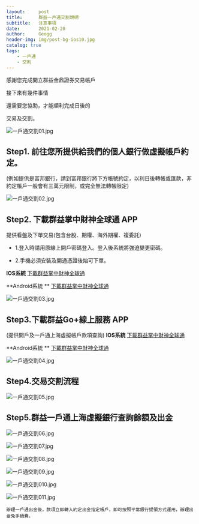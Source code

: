 ```yaml
---
layout:     post
title:      群益一戶通交割說明
subtitle:   注意事項
date:       2021-02-20
author:     Geogg
header-img: img/post-bg-ios10.jpg
catalog: true
tags:
    - 一戶通
    - 交割
---
```


感謝您完成開立群益金鼎證券交易帳戶

接下來有幾件事情

還需要您協助，才能順利完成日後的

交易及交割。

![一戶通交割01.jpg]({{site.baseurl}}/media/一戶通交割01.jpg)

## Step1. 前往您所提供給我們的個人銀行做虛擬帳戶約定。

              

(例如提供是富邦銀行，請到富邦銀行將下方帳號約定，以利日後轉帳或匯款，非約定帳戶一般會有三萬元限制，或完全無法轉帳限定)

![一戶通交割02.jpg]({{site.baseurl}}/media/一戶通交割02.jpg)

## Step2. 下載群益掌中財神全球通 APP

提供看盤及下單交易(包含台股、期權、海外期權、複委託)



- 1.登入時請用原線上開戶密碼登入。登入後系統將強迫變更密碼。

- 2.手機必須安裝及開通憑證後始可下單。

**IOS系統**
[下載群益掌中財神全球通 ](https://apps.apple.com/tw/app/%E7%BE%A4%E7%9B%8A%E8%AD%89%E5%88%B8-%E6%8E%8C%E4%B8%AD%E8%B2%A1%E7%A5%9E%E5%85%A8%E7%90%83%E9%80%9A/id1071778543)

**Android系統 **
[下載群益掌中財神全球通](https://play.google.com/store/apps/details?id=com.mitake.finance.cap)

![一戶通交割03.jpg]({{site.baseurl}}/media/一戶通交割03.jpg)


## Step3.下載群益Go+線上服務 APP

 (提供開戶及一戶通上海虛擬帳戶款項查詢)
**IOS系統**
[下載群益掌中財神全球通 ](https://apps.apple.com/tw/app/qun-yigo-xian-shang-kai-hu/id1069752783)

**Android系統 **
[下載群益掌中財神全球通](https://play.google.com/store/apps/details?id=com.capital.capitalmobiwizard)

![一戶通交割04.jpg]({{site.baseurl}}/media/一戶通交割04.jpg)

## Step4.交易交割流程

![一戶通交割05.jpg]({{site.baseurl}}/media/一戶通交割05.jpg)

## Step5.群益一戶通上海虛擬銀行查詢餘額及出金

![一戶通交割06.jpg]({{site.baseurl}}/media/一戶通交割06.jpg)

![一戶通交割07.jpg]({{site.baseurl}}/media/一戶通交割07.jpg)

![一戶通交割08.jpg]({{site.baseurl}}/media/一戶通交割08.jpg)

![一戶通交割09.jpg]({{site.baseurl}}/media/一戶通交割09.jpg)

![一戶通交割010.jpg]({{site.baseurl}}/media/一戶通交割010.jpg)

![一戶通交割011.jpg]({{site.baseurl}}/media/一戶通交割011.jpg)

`辦理一戶通出金後，款項立即轉入約定出金指定帳戶，即可按照平常銀行提領方式運用，辦理出金免手續費。`






